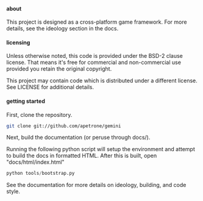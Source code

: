 #### about
This project is designed as a cross-platform game framework.
For more details, see the ideology section in the docs.


#### licensing
Unless otherwise noted, this code is provided under the BSD-2 clause
license. That means it's free for commercial and non-commercial use 
provided you retain the original copyright.

This project may contain code which is distributed under a different
license. See LICENSE for additional details.


#### getting started

First, clone the repository.

```bash
git clone git://github.com/apetrone/gemini
```

Next, build the documentation (or peruse through docs/).

Running the following python script will setup the environment
and attempt to build the docs in formatted HTML. After this is
built, open "docs/html/index.html"

```python
python tools/bootstrap.py
```

See the documentation for more details on ideology, building, and code style.